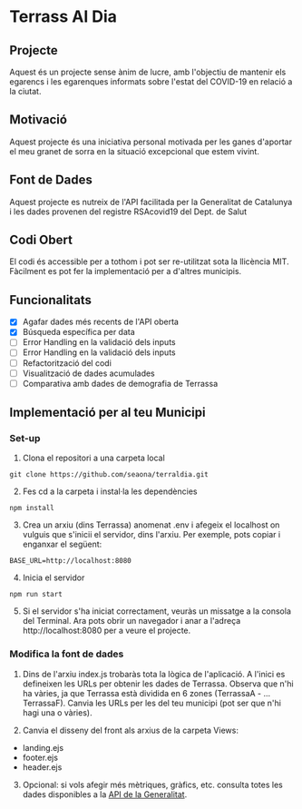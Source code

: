 # Terrass Al Dia
## Projecte
Aquest és un projecte sense ànim de lucre, amb l'objectiu de mantenir els egarencs i les egarenques informats sobre l'estat del COVID-19 en relació a la ciutat. 
## Motivació
Aquest projecte és una iniciativa personal motivada per les ganes d'aportar el meu granet de sorra en la situació excepcional que estem vivint.
## Font de Dades
Aquest projecte es nutreix de l'API facilitada per la Generalitat de Catalunya i les dades provenen del registre RSAcovid19 del Dept. de Salut
## Codi Obert
El codi és accessible per a tothom i pot ser re-utilitzat sota la llicència MIT. Fàcilment es pot fer la implementació per a d'altres municipis.
## Funcionalitats
- [x] Agafar dades més recents de l'API oberta
- [x] Búsqueda específica per data
- [ ] Error Handling en la validació dels inputs
- [ ] Error Handling en la validació dels inputs
- [ ] Refactorització del codi 
- [ ] Visualització de dades acumulades
- [ ] Comparativa amb dades de demografia de Terrassa

## Implementació per al teu Municipi
### Set-up
1. Clona el repositori a una carpeta local

```git clone https://github.com/seaona/terraldia.git```

2. Fes cd a la carpeta i instal·la les dependències

```npm install```

3. Crea un arxiu (dins Terrassa) anomenat .env i afegeix el localhost on vulguis que s'inicii el servidor, dins l'arxiu. Per exemple, pots copiar i enganxar el següent:

```BASE_URL=http://localhost:8080```

4. Inicia el servidor 

```npm run start```

5. Si el servidor s'ha iniciat correctament, veuràs un missatge a la consola del Terminal. Ara pots obrir un navegador i anar a l'adreça http://localhost:8080 per a veure el projecte. 

### Modifica la font de dades
1. Dins de l'arxiu index.js trobaràs tota la lògica de l'aplicació. A l'inici es defineixen les URLs per obtenir les dades de Terrassa. Observa que n'hi ha vàries, ja que Terrassa està dividida en 6 zones (TerrassaA - ... TerrassaF). Canvia les URLs per les del teu municipi (pot ser que n'hi hagi una o vàries).

2. Canvia el disseny del front als arxius de la carpeta Views:
- landing.ejs
- footer.ejs
- header.ejs

3. Opcional: si vols afegir més mètriques, gràfics, etc. consulta totes les dades disponibles a la [API de la Generalitat](https://analisi.transparenciacatalunya.cat/Salut/Registre-de-casos-de-COVID-19-realitzats-a-Catalun/xuwf-dxjd).

